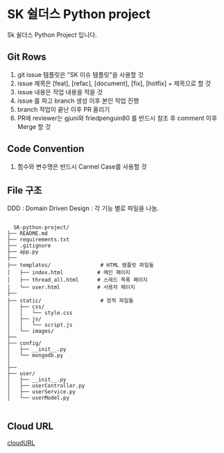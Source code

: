 # SK 쉴더스 Python project
Sk 쉴더스 Python Project 입니다.

## Git Rows
1. git issue 템플릿은 "SK 이슈 템플릿"을 사용할 것
2. issue 제목은 [feat], [refac], [document], [fix], [hotfix] + 제목으로 할 것
3. issue 내용은 작업 내용을 적을 것
4. issue 를 파고 branch 생성 이후 본인 작업 진행
5. branch 작업이 끝난 이후 PR 올리기
6. PR에 reviewer는 gjuni와 friedpenguin80 를 반드시 참조 후 comment 이후 Merge 할 것

## Code Convention
1. 함수와 변수명은 반드시 Carmel Case를 사용할 것

## File 구조
DDD : Domain Driven Design
: 각 기능 별로 파일을 나눔.

<pre>
<code>
  SK-python-project/
├── README.md
├── requirements.txt
├── .gitignore
├── app.py                   
├── 
├── templates/                # HTML 템플릿 파일들
│   ├── index.html           # 메인 페이지 
│   ├── thread_all.html      # 스레드 목록 페이지 
│   └── user.html            # 사용자 페이지 
├── 
├── static/                   # 정적 파일들
│   ├── css/
│   │   └── style.css
│   ├── js/
│   │   └── script.js
│   └── images/
├── 
├── config/                  
│   ├── __init__.py
│   └── mongodb.py
│   
├── 
├── user/                   
│   ├── __init__.py
│   ├── userController.py
│   ├── userService.py
│   └── userModel.py
</code>  
</pre>

## Cloud URL
[cloudURL](http://13.125.164.116)
